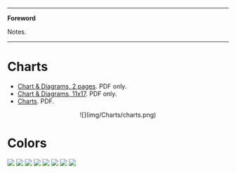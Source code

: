 <!--
---

[TOC]
-->
---

**Foreword**

Notes.

---

# Charts

- [Chart & Diagrams, 2 pages](slide-chooser-2-pager-2.pdf). PDF only.
- [Chart & Diagrams, 11x17](slide-chooser-11x17). PDF only. 
- [Charts](viEditorCheatSheet.pdf). PDF.


<center>
![](img/Charts/charts.png)
</center>

# Colors

![](img/Charts/ColorChart1.png)
![](img/Charts/ColorChart2.png)
![](img/Charts/ColorChart3.png)
![](img/Charts/ColorChart4.png)
![](img/Charts/ColorChart5.png)
![](img/Charts/ColorChart6.png)
![](img/Charts/ColorChart7.png)
![](img/Charts/ColorChart8.png)
